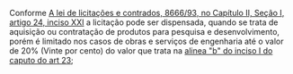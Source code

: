 Conforme [A lei de licitações e contrados, 8666/93, no Capítulo II, Seção I, artigo 24, inciso XXI](/lei-de-licitacoes-e-contratos-capitulo-ii-secao-i.md#lei-licitacoes-contratos-capitulo-ii-secao-1-art24-inc-xxi-lei13243-2016) a licitação pode ser dispensada, quando se trata de aquisição ou contratação de produtos para pesquisa e desenvolvimento, porém é limitado nos casos de obras e serviços de engenharia até o valor de 20% \(Vinte por cento\) do valor que trata na [alinea "b" do inciso I do caputo do art 23](//lei-de-licitacoes-e-contratos-capitulo-ii-secao-i.md#lei-licitacoes-contratos-capitulo-ii-secao-1-art23); 

